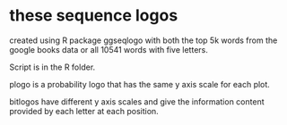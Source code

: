 # these sequence logos

created using R package ggseqlogo with both the top 5k words from the google books data or all 10541 words with five letters. 

Script is in the R folder. 

plogo is a probability logo that has the same y axis scale for each plot.

bitlogos have different y axis scales and give the information content provided by each letter at each position. 
